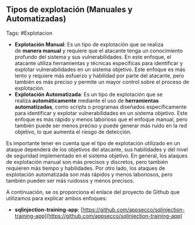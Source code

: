 ## Tipos de explotación (Manuales y Automatizadas)

Tags: #Explotacion 

-   **Explotación Manual**: Es un tipo de explotación que se realiza de **manera manual** y requiere que el atacante tenga un conocimiento profundo del sistema y sus vulnerabilidades. En este enfoque, el atacante utiliza herramientas y técnicas específicas para identificar y explotar vulnerabilidades en un sistema objetivo. Este enfoque es más lento y requiere más esfuerzo y habilidad por parte del atacante, pero también es más preciso y permite un mayor control sobre el proceso de explotación.
-   **Explotación Automatizada**: Es un tipo de explotación que se realiza **automáticamente** mediante el uso de **herramientas automatizadas**, como scripts o programas diseñados específicamente para identificar y explotar vulnerabilidades en un sistema objetivo. Este enfoque es más rápido y menos laborioso que el enfoque manual, pero también puede ser menos preciso y puede generar más ruido en la red objetivo, lo que aumenta el riesgo de detección.

Es importante tener en cuenta que el tipo de explotación utilizado en un ataque dependerá de los objetivos del atacante, sus habilidades y del nivel de seguridad implementado en el sistema objetivo. En general, los ataques de explotación manual son más precisos y discretos, pero también requieren más tiempo y habilidades. Por otro lado, los ataques de explotación automatizada son más rápidos y menos laboriosos, pero también pueden ser más ruidosos y menos precisos.

A continuación, se os proporciona el enlace del proyecto de Github que utilizamos para explicar ambos enfoques:

-   **sqlinjection-training-app**: [https://github.com/appsecco/sqlinjection-training-app](https://github.com/appsecco/sqlinjection-training-app)